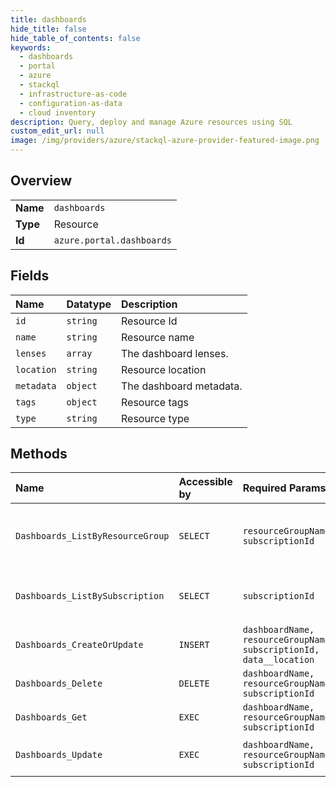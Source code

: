```yaml
---
title: dashboards
hide_title: false
hide_table_of_contents: false
keywords:
  - dashboards
  - portal
  - azure    
  - stackql
  - infrastructure-as-code
  - configuration-as-data
  - cloud inventory
description: Query, deploy and manage Azure resources using SQL
custom_edit_url: null
image: /img/providers/azure/stackql-azure-provider-featured-image.png
---
```

  
    

## Overview
<table><tbody>
<tr><td><b>Name</b></td><td><code>dashboards</code></td></tr>
<tr><td><b>Type</b></td><td>Resource</td></tr>
<tr><td><b>Id</b></td><td><code>azure.portal.dashboards</code></td></tr>
</tbody></table>

## Fields
| Name | Datatype | Description |
|:-----|:---------|:------------|
| `id` | `string` | Resource Id |
| `name` | `string` | Resource name |
| `lenses` | `array` | The dashboard lenses. |
| `location` | `string` | Resource location |
| `metadata` | `object` | The dashboard metadata. |
| `tags` | `object` | Resource tags |
| `type` | `string` | Resource type |
## Methods
| Name | Accessible by | Required Params | Description |
|:-----|:--------------|:----------------|:------------|
| `Dashboards_ListByResourceGroup` | `SELECT` | `resourceGroupName, subscriptionId` | Gets all the Dashboards within a resource group. |
| `Dashboards_ListBySubscription` | `SELECT` | `subscriptionId` | Gets all the dashboards within a subscription. |
| `Dashboards_CreateOrUpdate` | `INSERT` | `dashboardName, resourceGroupName, subscriptionId, data__location` | Creates or updates a Dashboard. |
| `Dashboards_Delete` | `DELETE` | `dashboardName, resourceGroupName, subscriptionId` | Deletes the Dashboard. |
| `Dashboards_Get` | `EXEC` | `dashboardName, resourceGroupName, subscriptionId` | Gets the Dashboard. |
| `Dashboards_Update` | `EXEC` | `dashboardName, resourceGroupName, subscriptionId` | Updates an existing Dashboard. |
